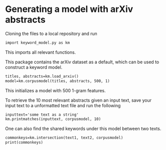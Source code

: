 # Generating a model with arXiv abstracts

Cloning the files to a local repository and run
```markdown
import keyword_model.py as km
```
This imports all relevant functions.

This package contains the arXiv dataset as a default, which can be used to construct a keyword model.
```markdown
titles, abstracts=km.load_arxiv()
model=km.corpusmodel(titles, abstracts, 500, 1)
```
This initializes a model with 500 1-gram features.

To retrieve the 10 most relevant abstracts given an input text, save your input text to a unformatted text file and run the following
```markdown
inputtext='some text as a string'
km.printmatches(inputtext, corpusmodel, 10)
```

One can also find the shared keywords under this model between two texts.
```markdown
commonkeys=km.intersection(text1, text2, corpusmodel)
print(commonkeys)
```
